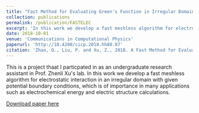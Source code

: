 ```yaml
---
title: "Fast Method for Evaluating Green's Function in Irregular Domains with Application to Charge Interaction in a Nanopore"
collection: publications
permalink: /publication/FASTELEC
excerpt: 'In this work we develop a fast meshless algorithm for electrostatic interaction in an irregular domain with given potential boundary conditions.'
date: 2018-10-01
venue: 'Communications in Computational Physics'
paperurl: 'http://10.4208/cicp.2018.hh80.07'
citation: 'Zhao, Q., Liu, P. and Xu, Z., 2018. A Fast Method for Evaluating Green's Function in Irregular Domains with Application to Charge Interaction in a Nanopore. <i>Commun. Comput. Phys.</i>, 24, pp.1214-1258.'
---
```

This is a project thaat I particpated in as an undergraduate research assistant in Prof. Zhenli Xu's lab. In this work we develop a fast meshless algorithm for electrostatic interaction in an irregular domain with given potential boundary conditions, which is of importance in many applications such as electrochemical energy and electric structure calculations.

[Download paper here](http://zhaoqy1996.github.io/files/FAST_ELEC.pdf)
